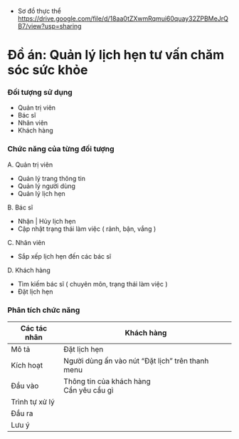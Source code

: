 - Sơ đồ thực thể
https://drive.google.com/file/d/18aa0tZXwmRqmui60quay32ZPBMeJrQB7/view?usp=sharing

# Đồ án: Quản lý lịch hẹn tư vấn chăm sóc sức khỏe

### Đối tượng sử dụng
- Quản trị viên
- Bác sĩ
- Nhân viên
- Khách hàng

### Chức năng của từng đối tượng
A. Quản trị viên
- Quản lý trang thông tin
- Quản lý người dùng
- Quản lý lịch hẹn

B. Bác sĩ
- Nhận | Hủy lịch hẹn
- Cập nhật trạng thái làm việc ( rảnh, bận, vắng )

C. Nhân viên
- Sắp xếp lịch hẹn đến các bác sĩ

D. Khách hàng
- Tìm kiếm bác sĩ ( chuyên môn, trạng thái làm việc )
- Đặt lịch hẹn

### Phân tích chức năng

| Các tác nhân | Khách hàng |
| ------ | ------ |
| Mô tả | Đặt lịch hẹn |
| Kích hoạt | Người dùng ấn vào nút “Đặt lịch” trên thanh menu |
| Đầu vào | Thông tin của khách hàng <br> Cần yêu cầu gì |
| Trình tự xử lý |  |
| Đầu ra |  |
| Lưu ý |  |

